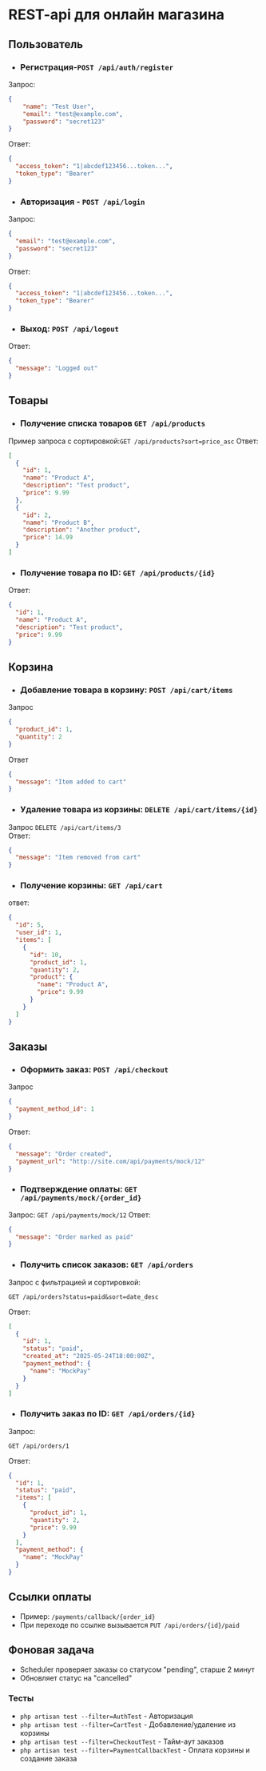 # REST-api для онлайн магазина

## Пользователь
- ### Регистрация-`POST /api/auth/register`
Запрос:
```json
{
    "name": "Test User",
    "email": "test@example.com",
    "password": "secret123"
}
```  
Ответ:
```json
{
  "access_token": "1|abcdef123456...token...",
  "token_type": "Bearer"
}
```
- ### Авторизация - `POST /api/login`   
Запрос:
```json
{
  "email": "test@example.com",
  "password": "secret123"
}
```
Ответ:
```json
{
  "access_token": "1|abcdef123456...token...",
  "token_type": "Bearer"
}
```
- ### Выход: `POST /api/logout`
Ответ:
```json
{
  "message": "Logged out"
}
```
## Товары
- ### Получение списка товаров `GET /api/products`
Пример запроса с сортировкой:`GET /api/products?sort=price_asc`
Ответ:
```json
[
  {
    "id": 1,
    "name": "Product A",
    "description": "Test product",
    "price": 9.99
  },
  {
    "id": 2,
    "name": "Product B",
    "description": "Another product",
    "price": 14.99
  }
]
```
- ### Получение товара по ID: `GET /api/products/{id}`
Ответ:
```json
{
  "id": 1,
  "name": "Product A",
  "description": "Test product",
  "price": 9.99
}
```

## Корзина
- ### Добавление товара в корзину: `POST /api/cart/items`
Запрос
```json
{
  "product_id": 1,
  "quantity": 2
}
```
Ответ
```json
{
  "message": "Item added to cart"
}
```
- ### Удаление товара из корзины: `DELETE /api/cart/items/{id}`
Запрос `DELETE /api/cart/items/3`  
Ответ:
```json
{
  "message": "Item removed from cart"
}
```
- ### Получение корзины: `GET /api/cart`
ответ:
```json
{
  "id": 5,
  "user_id": 1,
  "items": [
    {
      "id": 10,
      "product_id": 1,
      "quantity": 2,
      "product": {
        "name": "Product A",
        "price": 9.99
      }
    }
  ]
}
```
## Заказы
- ### Оформить заказ: `POST /api/checkout`
Запрос
```json
{
  "payment_method_id": 1
}
```
Ответ:
```json
{
  "message": "Order created",
  "payment_url": "http://site.com/api/payments/mock/12"
}
```
- ### Подтверждение оплаты: `GET /api/payments/mock/{order_id}`
Запрос: `GET /api/payments/mock/12`
Ответ:
```json
{
  "message": "Order marked as paid"
}
```
- ### Получить список заказов: `GET /api/orders`
Запрос с фильтрацией и сортировкой:
```
GET /api/orders?status=paid&sort=date_desc
```
Ответ:
```json
[
  {
    "id": 1,
    "status": "paid",
    "created_at": "2025-05-24T18:00:00Z",
    "payment_method": {
      "name": "MockPay"
    }
  }
]
```
- ### Получить заказ по ID: `GET /api/orders/{id}`
Запрос:
```
GET /api/orders/1
```
Ответ: 
```json
{
  "id": 1,
  "status": "paid",
  "items": [
    {
      "product_id": 1,
      "quantity": 2,
      "price": 9.99
    }
  ],
  "payment_method": {
    "name": "MockPay"
  }
}
```

## Ссылки оплаты
- Пример: `/payments/callback/{order_id}`
- При переходе по ссылке вызывается `PUT /api/orders/{id}/paid`

## Фоновая задача
- Scheduler проверяет заказы со статусом "pending", старше 2 минут
- Обновляет статус на "cancelled"

### Тесты
- `php artisan test --filter=AuthTest` - Авторизация
- `php artisan test --filter=CartTest` - Добавление/удаление из корзины
- `php artisan test --filter=CheckoutTest` - Тайм-аут заказов
- `php artisan test --filter=PaymentCallbackTest` - Оплата корзины и создание заказа









